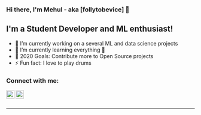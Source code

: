 ### Hi there, I'm Mehul - aka [follytobevice] 👋

## I'm a Student Developer and ML enthusiast!

- 🔭 I’m currently working on a several ML and data science projects 
- 🌱 I’m currently learning everything 🤣
- 🥅 2020 Goals: Contribute more to Open Source projects
- ⚡ Fun fact: I love to play drums


### Connect with me:

[<img align="left" alt="Mehul Jain | LinkedIn" width="22px" src="https://cdn.jsdelivr.net/npm/simple-icons@v3/icons/linkedin.svg" />][linkedin]
[<img align="left" alt="follytobevice | Instagram" width="22px" src="https://cdn.jsdelivr.net/npm/simple-icons@v3/icons/kaggle.svg" />][kaggle]

<br />
<br />

---

[kaggle]: https://www.kaggle.com/follytobevice
[linkedin]: https://www.linkedin.com/in/mehul-jain-91a26a194

